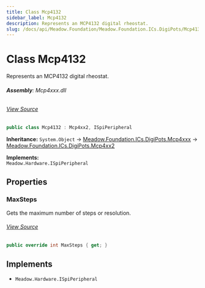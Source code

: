 ```yaml
---
title: Class Mcp4132
sidebar_label: Mcp4132
description: Represents an MCP4132 digital rheostat.
slug: /docs/api/Meadow.Foundation/Meadow.Foundation.ICs.DigiPots/Mcp4132
---
```

# Class Mcp4132
Represents an MCP4132 digital rheostat.

###### **Assembly**: Mcp4xxx.dll
###### [View Source](https://github.com/WildernessLabs/Meadow.Foundation.git/blob/develop/Source/Meadow.Foundation.Peripherals/ICs.DigiPots.Mcp4xxx/Driver/Drivers/Mcp4132.cs#L9)
```csharp title="Declaration"
public class Mcp4132 : Mcp4xx2, ISpiPeripheral
```
**Inheritance:** `System.Object` -> [Meadow.Foundation.ICs.DigiPots.Mcp4xxx](../Meadow.Foundation.ICs.DigiPots/Mcp4xxx) -> [Meadow.Foundation.ICs.DigiPots.Mcp4xx2](../Meadow.Foundation.ICs.DigiPots/Mcp4xx2)

**Implements:**  
`Meadow.Hardware.ISpiPeripheral`

## Properties
### MaxSteps
Gets the maximum number of steps or resolution.
###### [View Source](https://github.com/WildernessLabs/Meadow.Foundation.git/blob/develop/Source/Meadow.Foundation.Peripherals/ICs.DigiPots.Mcp4xxx/Driver/Drivers/Mcp4132.cs#L12)
```csharp title="Declaration"
public override int MaxSteps { get; }
```

## Implements

* `Meadow.Hardware.ISpiPeripheral`
